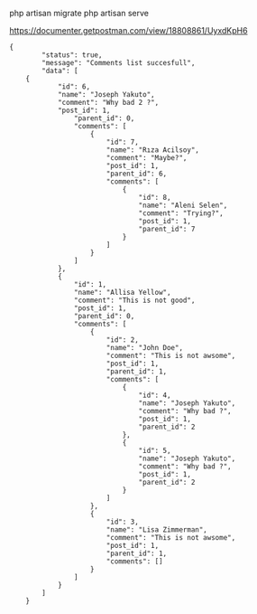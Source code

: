 
php artisan migrate
php artisan serve

https://documenter.getpostman.com/view/18808861/UyxdKpH6


    {
            "status": true,
            "message": "Comments list succesfull",
            "data": [
        {
                "id": 6,
                "name": "Joseph Yakuto",
                "comment": "Why bad 2 ?",
                "post_id": 1,
                    "parent_id": 0,
                    "comments": [
                        {
                            "id": 7,
                            "name": "Rıza Acilsoy",
                            "comment": "Maybe?",
                            "post_id": 1,
                            "parent_id": 6,
                            "comments": [
                                {
                                    "id": 8,
                                    "name": "Aleni Selen",
                                    "comment": "Trying?",
                                    "post_id": 1,
                                    "parent_id": 7
                                }
                            ]
                        }
                    ]
                },
                {
                    "id": 1,
                    "name": "Allisa Yellow",
                    "comment": "This is not good",
                    "post_id": 1,
                    "parent_id": 0,
                    "comments": [
                        {
                            "id": 2,
                            "name": "John Doe",
                            "comment": "This is not awsome",
                            "post_id": 1,
                            "parent_id": 1,
                            "comments": [
                                {
                                    "id": 4,
                                    "name": "Joseph Yakuto",
                                    "comment": "Why bad ?",
                                    "post_id": 1,
                                    "parent_id": 2
                                },
                                {
                                    "id": 5,
                                    "name": "Joseph Yakuto",
                                    "comment": "Why bad ?",
                                    "post_id": 1,
                                    "parent_id": 2
                                }
                            ]
                        },
                        {
                            "id": 3,
                            "name": "Lisa Zimmerman",
                            "comment": "This is not awsome",
                            "post_id": 1,
                            "parent_id": 1,
                            "comments": []
                        }
                    ]
                }
            ]
        }
